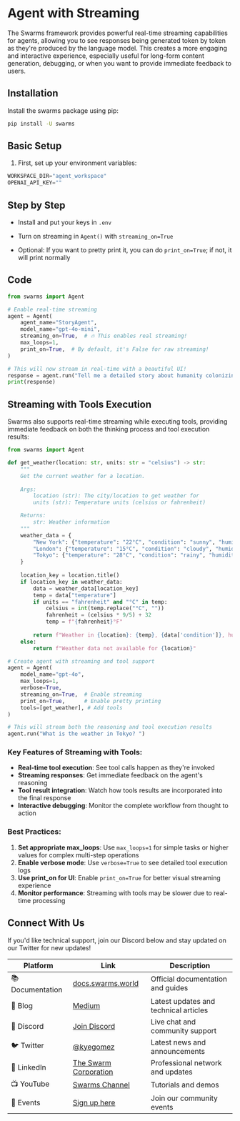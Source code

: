 # Agent with Streaming

The Swarms framework provides powerful real-time streaming capabilities for agents, allowing you to see responses being generated token by token as they're produced by the language model. This creates a more engaging and interactive experience, especially useful for long-form content generation, debugging, or when you want to provide immediate feedback to users.

## Installation

Install the swarms package using pip:

```bash
pip install -U swarms
```

## Basic Setup

1. First, set up your environment variables:

```python
WORKSPACE_DIR="agent_workspace"
OPENAI_API_KEY=""
```

## Step by Step

- Install and put your keys in `.env`

- Turn on streaming in `Agent()` with `streaming_on=True`

- Optional: If you want to pretty print it, you can do `print_on=True`; if not, it will print normally

## Code

```python
from swarms import Agent

# Enable real-time streaming
agent = Agent(
    agent_name="StoryAgent",
    model_name="gpt-4o-mini",
    streaming_on=True,  # 🔥 This enables real streaming!
    max_loops=1,
    print_on=True,  # By default, it's False for raw streaming!
)

# This will now stream in real-time with a beautiful UI!
response = agent.run("Tell me a detailed story about humanity colonizing the stars")
print(response)
```

## Streaming with Tools Execution

Swarms also supports real-time streaming while executing tools, providing immediate feedback on both the thinking process and tool execution results:

```python
from swarms import Agent

def get_weather(location: str, units: str = "celsius") -> str:
    """
    Get the current weather for a location.
    
    Args:
        location (str): The city/location to get weather for
        units (str): Temperature units (celsius or fahrenheit)

    Returns:
        str: Weather information
    """
    weather_data = {
        "New York": {"temperature": "22°C", "condition": "sunny", "humidity": "65%"},
        "London": {"temperature": "15°C", "condition": "cloudy", "humidity": "80%"},
        "Tokyo": {"temperature": "28°C", "condition": "rainy", "humidity": "90%"},
    }
    
    location_key = location.title()
    if location_key in weather_data:
        data = weather_data[location_key]
        temp = data["temperature"] 
        if units == "fahrenheit" and "°C" in temp:
            celsius = int(temp.replace("°C", ""))
            fahrenheit = (celsius * 9/5) + 32
            temp = f"{fahrenheit}°F"
        
        return f"Weather in {location}: {temp}, {data['condition']}, humidity: {data['humidity']}"
    else:
        return f"Weather data not available for {location}"

# Create agent with streaming and tool support
agent = Agent(
    model_name="gpt-4o",
    max_loops=1,
    verbose=True,
    streaming_on=True,  # Enable streaming
    print_on=True,      # Enable pretty printing
    tools=[get_weather], # Add tools
)

# This will stream both the reasoning and tool execution results
agent.run("What is the weather in Tokyo? ")
```

### Key Features of Streaming with Tools:

- **Real-time tool execution**: See tool calls happen as they're invoked
- **Streaming responses**: Get immediate feedback on the agent's reasoning
- **Tool result integration**: Watch how tools results are incorporated into the final response
- **Interactive debugging**: Monitor the complete workflow from thought to action

### Best Practices:

1. **Set appropriate max_loops**: Use `max_loops=1` for simple tasks or higher values for complex multi-step operations
2. **Enable verbose mode**: Use `verbose=True` to see detailed tool execution logs
3. **Use print_on for UI**: Enable `print_on=True` for better visual streaming experience
4. **Monitor performance**: Streaming with tools may be slower due to real-time processing

## Connect With Us

If you'd like technical support, join our Discord below and stay updated on our Twitter for new updates!

| Platform | Link | Description |
|----------|------|-------------|
| 📚 Documentation | [docs.swarms.world](https://docs.swarms.world) | Official documentation and guides |
| 📝 Blog | [Medium](https://medium.com/@kyeg) | Latest updates and technical articles |
| 💬 Discord | [Join Discord](https://discord.gg/jM3Z6M9uMq) | Live chat and community support |
| 🐦 Twitter | [@kyegomez](https://twitter.com/kyegomez) | Latest news and announcements |
| 👥 LinkedIn | [The Swarm Corporation](https://www.linkedin.com/company/the-swarm-corporation) | Professional network and updates |
| 📺 YouTube | [Swarms Channel](https://www.youtube.com/channel/UC9yXyitkbU_WSy7bd_41SqQ) | Tutorials and demos |
| 🎫 Events | [Sign up here](https://lu.ma/5p2jnc2v) | Join our community events |

